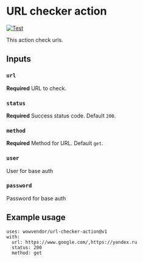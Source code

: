 URL checker action
===
[![Test](https://github.com/wowvendor/url-checker-action/actions/workflows/test.yml/badge.svg)](https://github.com/wowvendor/url-checker-action/actions/workflows/test.yml)

This action check urls.

## Inputs

### `url`

**Required** URL to check.

### `status`
**Required** Success status code. Default `200`.

### `method`
**Required** Method for URL. Default `get`.

### `user`
User for base auth

### `password`
Password for base auth

## Example usage

```
uses: wowvendor/url-checker-action@v1
with:
  url: https://www.google.com/,https://yandex.ru
  status: 200
  method: get
```
